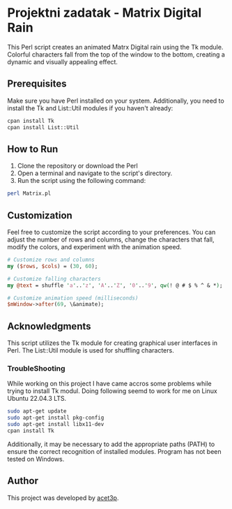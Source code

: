# Projektni zadatak - Matrix Digital Rain

This Perl script creates an animated Matrx Digital rain using the Tk module. Colorful characters fall from the top of the window to the bottom, creating a dynamic and visually appealing effect. 

## Prerequisites

Make sure you have Perl installed on your system. Additionally, you need to install the Tk and List::Util modules if you haven't already:

```bash
cpan install Tk
cpan install List::Util
```
## How to Run
1. Clone the repository or download the Perl 
2. Open a terminal and navigate to the script's directory.
3. Run the script using the following command:

```bash
perl Matrix.pl
```

## Customization

Feel free to customize the script according to your preferences. You can adjust the number of rows and columns, change the characters that fall, modify the colors, and experiment with the animation speed.

```perl
# Customize rows and columns
my ($rows, $cols) = (30, 60);

# Customize falling characters
my @text = shuffle 'a'..'z', 'A'..'Z', '0'..'9', qw(! @ # $ % ^ & *);

# Customize animation speed (milliseconds)
$mWindow->after(69, \&animate);
```

## Acknowledgments
This script utilizes the Tk module for creating graphical user interfaces in Perl.
The List::Util module is used for shuffling characters.


### TroubleShooting

While working on this project I have came accros some problems while trying to install Tk modul. Doing following seemd to work for me on Linux Ubuntu 22.04.3 LTS. 
```bash
sudo apt-get update
sudo apt-get install pkg-config
sudo apt-get install libx11-dev
cpan install Tk
```
Additionally, it may be necessary to add the appropriate paths (PATH) to ensure the correct recognition of installed modules.
Program has not been tested on Windows.

## Author
This project was developed by [acet3p](https://github.com/AceTep).
